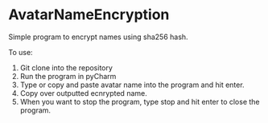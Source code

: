 # AvatarNameEncryption
Simple program to encrypt names using sha256 hash.

To use:
  1. Git clone into the repository
  2. Run the program in pyCharm
  3. Type or copy and paste avatar name into the program and hit enter.
  4. Copy over outputted ecnrypted name.
  5. When you want to stop the program, type stop and hit enter to close the program.
